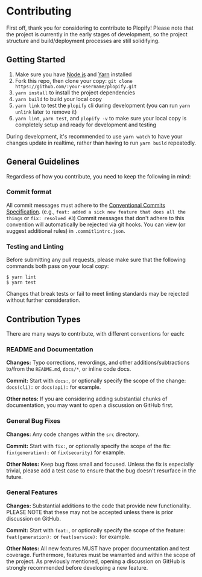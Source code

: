 # Contributing
First off, thank you for considering to contribute to Plopify!  Please note that the project is currently in the early stages of development, so the project structure and build/deployment processes are still solidifying.

## Getting Started
1. Make sure you have [Node.js](https://nodejs.org) and [Yarn](https://yarnpkg.com) installed
2. Fork this repo, then clone your copy: `git clone https://github.com/:your-username/plopify.git`
3. `yarn install` to install the project dependencies
4. `yarn build` to build your local copy
5. `yarn link` to test the `plopify` cli during development (you can run `yarn unlink` later to remove it)
6. `yarn lint`, `yarn test`, and `plopify -v` to make sure your local copy is completely setup and ready for development and testing

During development, it's recommended to use `yarn watch` to have your changes update in realtime, rather than having to run `yarn build` repeatedly.

## General Guidelines
Regardless of how you contribute, you need to keep the following in mind:

### Commit format
All commit messages must adhere to the [Conventional Commits Specification](https://conventionalcommits.org).  (e.g., `feat: added a sick new feature that does all the things` or `fix: resolved #3`)  Commit messages that don't adhere to this convention will automatically be rejected via git hooks.  You can view (or suggest additional rules) in `.commitlintrc.json`.

### Testing and Linting
Before submitting any pull requests, please make sure that the following commands both pass on your local copy:

```
$ yarn lint
$ yarn test
```

Changes that break tests or fail to meet linting standards may be rejected without further consideration.

## Contribution Types
There are many ways to contribute, with different conventions for each:

### README and Documentation
**Changes:** Typo corrections, rewordings, and other additions/subtractions to/from the `README.md`, `docs/*`, or inline code docs.

**Commit:** Start with `docs:`, or optionally specify the scope of the change: `docs(cli):` or `docs(api):` for example.

**Other notes:**  If you are considering adding substantial chunks of documentation, you may want to open a discussion on GitHub first.

### General Bug Fixes
**Changes:** Any code changes within the `src` directory.

**Commit:** Start with `fix:`, or optionally specify the scope of the fix: `fix(generation):` or `fix(security)` for example.

**Other Notes:** Keep bug fixes small and focused.  Unless the fix is especially trivial, please add a test case to ensure that the bug doesn't resurface in the future.

### General Features
**Changes:** Substantial additions to the code that provide new functionality.  PLEASE NOTE that these may not be accepted unless there is prior discussion on GitHub.

**Commit:** Start with `feat:`, or optionally specify the scope of the feature: `feat(generation):` or `feat(service):` for example.

**Other Notes:** All new features MUST have proper documentation and test coverage.  Furthermore, features must be warranted and within the scope of the project.  As previously mentioned, opening a discussion on GitHub is strongly recommended before developing a new feature.
